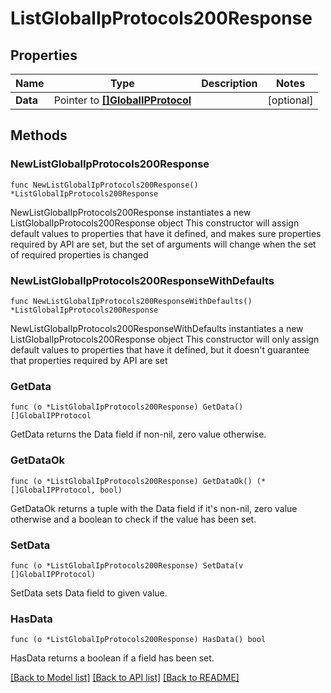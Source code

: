 # ListGlobalIpProtocols200Response

## Properties

Name | Type | Description | Notes
------------ | ------------- | ------------- | -------------
**Data** | Pointer to [**[]GlobalIPProtocol**](GlobalIPProtocol.md) |  | [optional] 

## Methods

### NewListGlobalIpProtocols200Response

`func NewListGlobalIpProtocols200Response() *ListGlobalIpProtocols200Response`

NewListGlobalIpProtocols200Response instantiates a new ListGlobalIpProtocols200Response object
This constructor will assign default values to properties that have it defined,
and makes sure properties required by API are set, but the set of arguments
will change when the set of required properties is changed

### NewListGlobalIpProtocols200ResponseWithDefaults

`func NewListGlobalIpProtocols200ResponseWithDefaults() *ListGlobalIpProtocols200Response`

NewListGlobalIpProtocols200ResponseWithDefaults instantiates a new ListGlobalIpProtocols200Response object
This constructor will only assign default values to properties that have it defined,
but it doesn't guarantee that properties required by API are set

### GetData

`func (o *ListGlobalIpProtocols200Response) GetData() []GlobalIPProtocol`

GetData returns the Data field if non-nil, zero value otherwise.

### GetDataOk

`func (o *ListGlobalIpProtocols200Response) GetDataOk() (*[]GlobalIPProtocol, bool)`

GetDataOk returns a tuple with the Data field if it's non-nil, zero value otherwise
and a boolean to check if the value has been set.

### SetData

`func (o *ListGlobalIpProtocols200Response) SetData(v []GlobalIPProtocol)`

SetData sets Data field to given value.

### HasData

`func (o *ListGlobalIpProtocols200Response) HasData() bool`

HasData returns a boolean if a field has been set.


[[Back to Model list]](../README.md#documentation-for-models) [[Back to API list]](../README.md#documentation-for-api-endpoints) [[Back to README]](../README.md)


